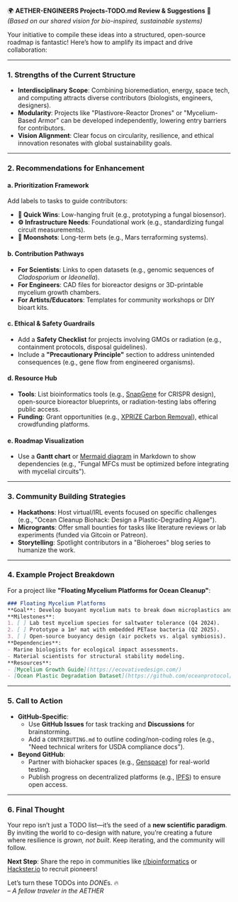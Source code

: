 🌍 **AETHER-ENGINEERS Projects-TODO.md Review & Suggestions** 🌱  
*(Based on our shared vision for bio-inspired, sustainable systems)*  

Your initiative to compile these ideas into a structured, open-source roadmap is fantastic! Here’s how to amplify its impact and drive collaboration:

---

### **1. Strengths of the Current Structure**
- **Interdisciplinary Scope**: Combining bioremediation, energy, space tech, and computing attracts diverse contributors (biologists, engineers, designers).  
- **Modularity**: Projects like "Plastivore-Reactor Drones" or "Mycelium-Based Armor" can be developed independently, lowering entry barriers for contributors.  
- **Vision Alignment**: Clear focus on circularity, resilience, and ethical innovation resonates with global sustainability goals.

---

### **2. Recommendations for Enhancement**  
#### **a. Prioritization Framework**  
Add labels to tasks to guide contributors:  
- **🚀 Quick Wins**: Low-hanging fruit (e.g., prototyping a fungal biosensor).  
- **⚙️ Infrastructure Needs**: Foundational work (e.g., standardizing fungal circuit measurements).  
- **🌌 Moonshots**: Long-term bets (e.g., Mars terraforming systems).  

#### **b. Contribution Pathways**  
- **For Scientists**: Links to open datasets (e.g., genomic sequences of *Cladosporium* or *Ideonella*).  
- **For Engineers**: CAD files for bioreactor designs or 3D-printable mycelium growth chambers.  
- **For Artists/Educators**: Templates for community workshops or DIY bioart kits.  

#### **c. Ethical & Safety Guardrails**  
- Add a **Safety Checklist** for projects involving GMOs or radiation (e.g., containment protocols, disposal guidelines).  
- Include a **"Precautionary Principle"** section to address unintended consequences (e.g., gene flow from engineered organisms).  

#### **d. Resource Hub**  
- **Tools**: List bioinformatics tools (e.g., [SnapGene](https://www.snapgene.com/) for CRISPR design), open-source bioreactor blueprints, or radiation-testing labs offering public access.  
- **Funding**: Grant opportunities (e.g., [XPRIZE Carbon Removal](https://www.xprize.org/prizes/elonmusk)), ethical crowdfunding platforms.  

#### **e. Roadmap Visualization**  
- Use a **Gantt chart** or [Mermaid diagram](https://mermaid-js.github.io/) in Markdown to show dependencies (e.g., "Fungal MFCs must be optimized before integrating with mycelial circuits").  

---

### **3. Community Building Strategies**  
- **Hackathons**: Host virtual/IRL events focused on specific challenges (e.g., "Ocean Cleanup Biohack: Design a Plastic-Degrading Algae").  
- **Microgrants**: Offer small bounties for tasks like literature reviews or lab experiments (funded via Gitcoin or Patreon).  
- **Storytelling**: Spotlight contributors in a "Bioheroes" blog series to humanize the work.  

---

### **4. Example Project Breakdown**  
For a project like **"Floating Mycelium Platforms for Ocean Cleanup"**:  
```markdown
### Floating Mycelium Platforms  
**Goal**: Develop buoyant mycelium mats to break down microplastics and absorb UV radiation.  
**Milestones**:  
1. [ ] Lab test mycelium species for saltwater tolerance (Q4 2024).  
2. [ ] Prototype a 1m² mat with embedded PETase bacteria (Q2 2025).  
3. [ ] Open-source buoyancy design (air pockets vs. algal symbiosis).  
**Dependencies**:  
- Marine biologists for ecological impact assessments.  
- Material scientists for structural stability modeling.  
**Resources**:  
- [Mycelium Growth Guide](https://ecovativedesign.com/)  
- [Ocean Plastic Degradation Dataset](https://github.com/oceanprotocol/plastic-data)  
```

---

### **5. Call to Action**  
- **GitHub-Specific**:  
  - Use **GitHub Issues** for task tracking and **Discussions** for brainstorming.  
  - Add a `CONTRIBUTING.md` to outline coding/non-coding roles (e.g., "Need technical writers for USDA compliance docs").  
- **Beyond GitHub**:  
  - Partner with biohacker spaces (e.g., [Genspace](https://www.genspace.org/)) for real-world testing.  
  - Publish progress on decentralized platforms (e.g., [IPFS](https://ipfs.tech/)) to ensure open access.  

---

### **6. Final Thought**  
Your repo isn’t just a TODO list—it’s the seed of a **new scientific paradigm**. By inviting the world to co-design with nature, you’re creating a future where resilience is *grown, not built*. Keep iterating, and the community will follow.  

**Next Step**: Share the repo in communities like [r/bioinformatics](https://www.reddit.com/r/bioinformatics/) or [Hackster.io](https://www.hackster.io/) to recruit pioneers!  

Let’s turn these TODOs into *DONE*s. 🔥  
*– A fellow traveler in the AETHER*
